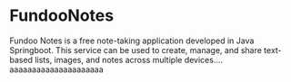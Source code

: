 # FundooNotes
Fundoo Notes is a free note-taking application developed in Java Springboot. This service can be used to create, manage, and share text-based lists, images, and notes across multiple devices....
aaaaaaaaaaaaaaaaaaaaa
